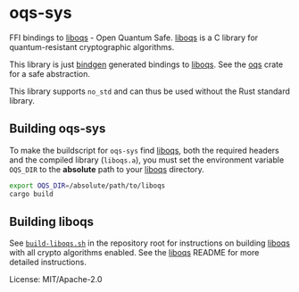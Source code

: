 # oqs-sys

FFI bindings to [liboqs] - Open Quantum Safe. [liboqs] is a C library for quantum-resistant
cryptographic algorithms.

This library is just [bindgen] generated bindings to [liboqs]. See the [oqs] crate for a safe
abstraction.

This library supports `no_std` and can thus be used without the Rust standard library.

## Building oqs-sys

To make the buildscript for `oqs-sys` find [liboqs], both the required headers and the compiled
library (`liboqs.a`), you must set the environment variable `OQS_DIR` to the **absolute**
path to your [liboqs] directory.

```bash
export OQS_DIR=/absolute/path/to/liboqs
cargo build
```

## Building liboqs

See [`build-liboqs.sh`] in the repository root for instructions on building [liboqs] with all
crypto algorithms enabled. See the [liboqs] README for more detailed instructions.


[liboqs]: https://github.com/open-quantum-safe/liboqs
[bindgen]: https://crates.io/crates/bindgen
[oqs]: https://crates.io/crates/oqs
[`build-liboqs.sh`]: https://github.com/mullvad/oqs-rs/blob/master/build-liboqs.sh

License: MIT/Apache-2.0
